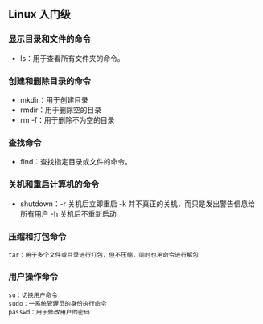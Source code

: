 
## Linux 入门级
### 显示目录和文件的命令
- ls：用于查看所有文件夹的命令。



### 创建和删除目录的命令
- mkdir：用于创建目录
- rmdir：用于删除空的目录
- rm -f：用于删除不为空的目录

### 查找命令
- find：查找指定目录或文件的命令。

### 关机和重启计算机的命令
- shutdown：-r 关机后立即重启
                -k 并不真正的关机，而只是发出警告信息给所有用户
                -h 关机后不重新启动

### 压缩和打包命令
    tar：用于多个文件或目录进行打包，但不压缩，同时也用命令进行解包


### 用户操作命令
    su：切换用户命令
    sudo：一系统管理员的身份执行命令
    passwd：用于修改用户的密码
